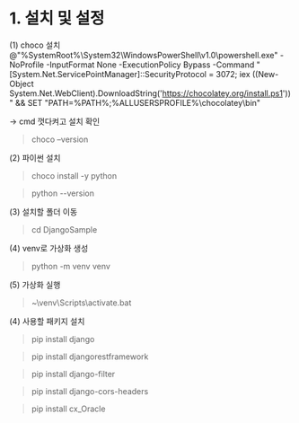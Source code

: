 # 1. 설치 및 설정

(1) choco 설치
@"%SystemRoot%\System32\WindowsPowerShell\v1.0\powershell.exe" -NoProfile -InputFormat None -ExecutionPolicy Bypass -Command " [System.Net.ServicePointManager]::SecurityProtocol = 3072; iex ((New-Object System.Net.WebClient).DownloadString('https://chocolatey.org/install.ps1'))" && SET "PATH=%PATH%;%ALLUSERSPROFILE%\chocolatey\bin"

→ cmd 껏다켜고 설치 확인

> choco –version


(2) 파이썬 설치 

> choco install -y python

> python --version


(3) 설치할 폴더 이동

> cd DjangoSample


(4) venv로 가상화 생성 

> python -m venv venv


(5) 가상화 실행
> ~\venv\Scripts\activate.bat


(4) 사용할 패키지 설치

> pip install django

> pip install djangorestframework

> pip install django-filter

> pip install django-cors-headers

> pip install cx_Oracle

